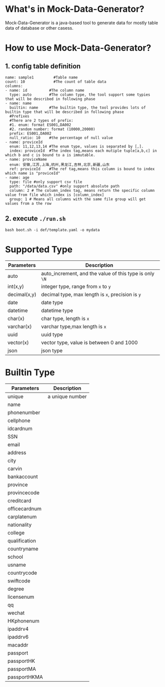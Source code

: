 
# What's in Mock-Data-Generator?

Mock-Data-Generator is a java-based tool to generate data for mostly table data of database or other casess.

# How to use Mock-Data-Generator?

## 1. config table definition

  ```
name: sample1         #Table name
count: 10             #The count of table data
columns:
  - name: id          #The column name
    type: auto        #The column type, the tool support some typies that will be described in following phase
  - name: name      
    builtin: name     #The builtin type, the tool provides lots of builtin type that will be described in following phase
    #Prefixes
    #There are 2 types of prefix:
    #1. enum: format ES001,DA002
    #2. random number: format (10000,20000)
    prefix: ES001,DA002 
    null_ratio: 10    #the percentage of null value
  - name: proviceId
    enum: 11,12,13,14 #The enum type, values is separated by [,].
    index: proviceId  #The index tag,means each mutiple tuple[a,b,c] in which b and c is bound to a is immutable.
  - name: proviceName
    enum: 安徽,江苏,上海,杭州,黑龙江,吉林,北京,新疆,山东
    ref: proviceId    #The ref tag,means this column is bound to index which name is "proviceId" 
  - name: age
    type: file #only support csv file
    path: "/data/data.csv" #only support absolute path
    column: 2 # The column_index tag, means return the specific column value from file which index is [column_index]
    group: 1 # Means all columns with the same file group will get values from a the row
  ```

## 2. execute `./run.sh`
```
bash boot.sh -i def/template.yaml -o mydata
```

# Supported Type

| Parameters   | Description                                                 |
|--------------|-------------------------------------------------------------|
| auto         | auto_increment, and the value of this type is only ```\N``` |
| int(x,y)     | integer type, range from ```x``` to ```y```                 |
| decimal(x,y) | decimal type, max length is ```x```, precision is  ```y```  |
| date         | date type                                                   |
| datetime     | datetime type                                               |
| char(x)      | char type, length is ```x```                                |
| varchar(x)   | varchar type,max length is ```x```                          |
| uuid         | uuid type                                                   |
| vector(x)    | vector type, value is between 0 and 1000                    |
| json         | json type                                                   |


# Builtin Type

| Parameters    | Description     |
|---------------|-----------------|
| unique        | a unique number |
| name          |                 |
| phonenumber   |                 |
| cellphone     |                 |
| idcardnum     |                 |
| SSN           |                 |
| email         |                 |
| address       |                 |
| city          |                 |
| carvin        |                 |
| bankaccount   |                 |
| province      |                 |
| provincecode  |                 |
| creditcard    |                 |
| officecardnum |                 |
| carplatenum   |                 |
| nationality   |                 |
| college       |                 |
| qualification |                 |
| countryname   |                 |
| school        |                 |
| usname        |                 |
| countrycode   |                 |
| swiftcode     |                 |
| degree        |                 |
| licensenum    |                 |
| qq            |                 |
| wechat        |                 |
| HKphonenum    |                 |
| ipaddrv4      |                 |
| ipaddrv6      |                 |
| macaddr       |                 |
| passport      |                 |
| passportHK    |                 |
| passportMA    |                 |
| passportHKMA  |                 |

